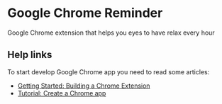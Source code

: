 Google Chrome Reminder
===============

Google Chrome extension that helps you eyes to have relax every hour


Help links
---------------

To start develop Google Chrome app you need to read some articles:
 - [Getting Started: Building a Chrome Extension](https://developer.chrome.com/extensions/getstarted)
 - [Tutorial: Create a Chrome app](https://support.google.com/chrome/a/answer/2714278?hl=en)
